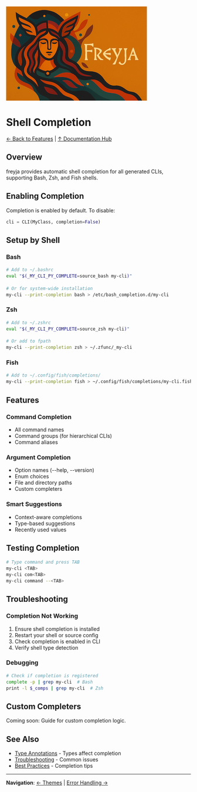 ![Freyja Thumb](https://github.com/terracoil/freyja/raw/main/docs/freyja-thumb.png)
# Shell Completion

[← Back to Features](README.md) | [↑ Documentation Hub](../README.md)

## Overview

freyja provides automatic shell completion for all generated CLIs, supporting Bash, Zsh, and Fish shells.

## Enabling Completion

Completion is enabled by default. To disable:
```python
cli = CLI(MyClass, completion=False)
```

## Setup by Shell

### Bash
```bash
# Add to ~/.bashrc
eval "$(_MY_CLI_PY_COMPLETE=source_bash my-cli)"

# Or for system-wide installation
my-cli --print-completion bash > /etc/bash_completion.d/my-cli
```

### Zsh
```bash
# Add to ~/.zshrc
eval "$(_MY_CLI_PY_COMPLETE=source_zsh my-cli)"

# Or add to fpath
my-cli --print-completion zsh > ~/.zfunc/_my-cli
```

### Fish
```bash
# Add to ~/.config/fish/completions/
my-cli --print-completion fish > ~/.config/fish/completions/my-cli.fish
```

## Features

### Command Completion
- All command names
- Command groups (for hierarchical CLIs)
- Command aliases

### Argument Completion
- Option names (--help, --version)
- Enum choices
- File and directory paths
- Custom completers

### Smart Suggestions
- Context-aware completions
- Type-based suggestions
- Recently used values

## Testing Completion

```bash
# Type command and press TAB
my-cli <TAB>
my-cli com<TAB>
my-cli command --<TAB>
```

## Troubleshooting

### Completion Not Working
1. Ensure shell completion is installed
2. Restart your shell or source config
3. Check completion is enabled in CLI
4. Verify shell type detection

### Debugging
```bash
# Check if completion is registered
complete -p | grep my-cli  # Bash
print -l $_comps | grep my-cli  # Zsh
```

## Custom Completers

Coming soon: Guide for custom completion logic.

## See Also

- [Type Annotations](type-annotations.md) - Types affect completion
- [Troubleshooting](../guides/troubleshooting.md) - Common issues
- [Best Practices](../guides/best-practices.md) - Completion tips

---

**Navigation**: [← Themes](themes.md) | [Error Handling →](error-handling.md)